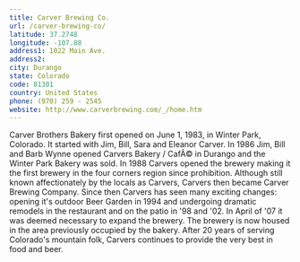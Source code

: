 ```yaml
---
title: Carver Brewing Co.
url: /carver-brewing-co/
latitude: 37.2748
longitude: -107.88
address1: 1022 Main Ave.
address2: 
city: Durango
state: Colorado
code: 81301
country: United States
phone: (970) 259 - 2545
website: http://www.carverbrewing.com/_/home.htm
---
```

Carver Brothers Bakery first opened on June 1, 1983, in Winter Park, Colorado. It started with Jim, Bill, Sara and Eleanor Carver. In 1986 Jim, Bill and Barb Wynne opened Carvers Bakery / CafÃ© in Durango and the Winter Park Bakery was sold.   In 1988 Carvers opened the brewery  making it the first brewery in the four corners region since prohibition. Although still known affectionately by the locals as Carvers, Carvers then became Carver Brewing Company.  Since then Carvers has seen many exciting changes: opening it's outdoor Beer Garden in 1994 and undergoing dramatic remodels in the restaurant and on the patio in '98 and '02. In April of '07 it was deemed necessary to expand the brewery.  The brewery is now housed in the area previously occupied by the bakery.  After 20 years of serving Colorado's mountain folk, Carvers continues to provide the very best in food and beer.
